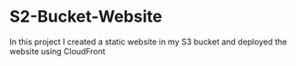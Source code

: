 # S2-Bucket-Website
In this project I created a static website in my S3 bucket and deployed the website using CloudFront
